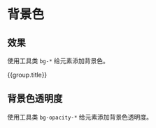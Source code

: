# 背景色

## 效果

使用工具类 `bg-*` 给元素添加背景色。

<Example class="col gap-6" background="light-circle">
  <div v-for="group in colors" :key="group.name || group.title">
    <div class="mb-3 font-bold">{{group.title}}</div>
    <div class="row flex-wrap gap-4">
      <StyleTile
          v-for="item in group.items"
          :key="item.name"
          tileClass="rounded h-8 w-28"
          labelClass="font-mono text-sm"
          :title="false"
          :hint="false"
          :label="true"
          v-bind="{...item}"
      />
    </div>
  </div>
</Example>

## 背景色透明度

使用工具类 `bg-opacity-*` 给元素添加背景色透明度。

<Example class="col gap-6" background="light-grid">
  <div class="row flex-wrap gap-4">
    <StyleTile
        v-for="item in opacityList"
        :key="item.name"
        tileClass="inverse rounded h-8 w-28"
        labelClass="font-mono text-sm"
        :title="false"
        :hint="false"
        :label="true"
        v-bind="{...item}"
    />
  </div>
</Example>

<script setup>
    const colors = [
        {
            name: 'semantic',
            title: '语义化',
            items: [
                {name: 'bg-primary'},
                {name: 'bg-secondary'},
                {name: 'bg-success'},
                {name: 'bg-warning'},
                {name: 'bg-danger'},
                {name: 'bg-important'},
                {name: 'bg-special'},
            ],
        }, {
            name: 'primary',
            title: '主色系列',
            items: [
                {name: 'bg-primary-50'},
                {name: 'bg-primary-100'},
                {name: 'bg-primary-200'},
                {name: 'bg-primary-300'},
                {name: 'bg-primary-400'},
                {name: 'bg-primary-500'},
                {name: 'bg-primary-600'},
                {name: 'bg-primary-700'},
                {name: 'bg-primary-800'},
                {name: 'bg-primary-900'},
                {name: 'bg-primary-950'},
            ],
        }, {
            name: 'secondary',
            title: '次要系列',
            items: [
                {name: 'bg-secondary-50'},
                {name: 'bg-secondary-100'},
                {name: 'bg-secondary-200'},
                {name: 'bg-secondary-300'},
                {name: 'bg-secondary-400'},
                {name: 'bg-secondary-500'},
                {name: 'bg-secondary-600'},
                {name: 'bg-secondary-700'},
                {name: 'bg-secondary-800'},
                {name: 'bg-secondary-900'},
                {name: 'bg-secondary-950'},
            ],
        }, {
            name: 'gray',
            title: '灰度',
            items: [
                {name: 'bg-gray-50'},
                {name: 'bg-gray-100'},
                {name: 'bg-gray-200'},
                {name: 'bg-gray-300'},
                {name: 'bg-gray-400'},
                {name: 'bg-gray-500', label: 'gray', alias: 'bg-gray', hint: true},
                {name: 'bg-gray-600'},
                {name: 'bg-gray-700'},
                {name: 'bg-gray-800'},
                {name: 'bg-gray-900'},
                {name: 'bg-gray-950'},
            ],
        }, {
            name: 'ui',
            title: '界面',
            items: [
                {name: 'bg-white', hint: '纯白'},
                {name: 'bg-black', hint: '纯黑'},
                {name: 'bg-transparent', hint: '透明'},
                {name: 'bg-canvas', hint: '画布'},
                {name: 'bg-inverse', hint: '反色'},
                {name: 'bg-surface-light', hint: '加重的控件'},
                {name: 'bg-surface', hint: '控件'},
                {name: 'bg-surface-strong', hint: '轻量的控件'},
                {name: 'bg-fore', hint: '前景色作为背景'},
                {name: 'bg-focus', hint: '焦点色作为背景'},
            ],
        },{
            name: 'special',
            title: '特殊',
            items: [
                {name: 'bg-current', hint: 'CSS 值 currentColor'},
                {name: 'bg-inherit', hint: 'CSS 值 inherit'},
                {name: 'bg-none', hint: '无背景'},
            ],
        },
    ];
    const opacityList = [
        {name: 'bg-opacity-0', hint: '透明度：0%'},
        {name: 'bg-opacity-5', hint: '透明度：5%'},
        {name: 'bg-opacity-10', hint: '透明度：10%'},
        {name: 'bg-opacity-20', hint: '透明度：20%'},
        {name: 'bg-opacity-25', hint: '透明度：25%'},
        {name: 'bg-opacity-30', hint: '透明度：30%'},
        {name: 'bg-opacity-40', hint: '透明度：40%'},
        {name: 'bg-opacity-50', hint: '透明度：60%'},
        {name: 'bg-opacity-60', hint: '透明度：60%'},
        {name: 'bg-opacity-70', hint: '透明度：70%'},
        {name: 'bg-opacity-75', hint: '透明度：75%'},
        {name: 'bg-opacity-80', hint: '透明度：80%'},
        {name: 'bg-opacity-90', hint: '透明度：90%'},
        {name: 'bg-opacity-95', hint: '透明度：95%'},
        {name: 'bg-opacity-100', hint: '透明度：0%'},
    ];
</script>
